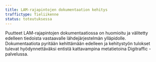 ```yaml
---
title: LAM-rajapintojen dokumentaation kehitys
traffictype: Tieliikenne
status: toteutuksessa
---
```


Puutteet LAM-rajapintojen dokumentaatiossa on huomioitu ja välitetty edelleen tiedoista vastaavalle lähdejärjestelmän ylläpidolle. Dokumentaatiota pyritään kehittämään edelleen ja kehitystyön tulokset tulevat hyödynnettäväksi entistä kattavampina metatietoina Digitraffic -palvelussa.